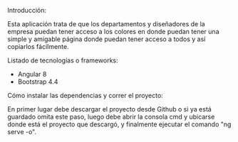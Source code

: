 Introducción:

Esta aplicación trata de que los departamentos y diseñadores de la empresa puedan tener 
acceso a los colores en donde puedan tener una simple y amigable página donde puedan 
tener acceso a todos y así copiarlos fácilmente.


Listado de tecnologías o frameworks:

- Angular 8
- Bootstrap 4.4


Cómo instalar las dependencias y correr el proyecto:

En primer lugar debe descargar el proyecto desde Github o si ya está guardado omita este paso, luego
debe abrir la consola cmd y ubicarse donde está el proyecto que descargó, y finalmente ejecutar el 
comando "ng serve -o".
